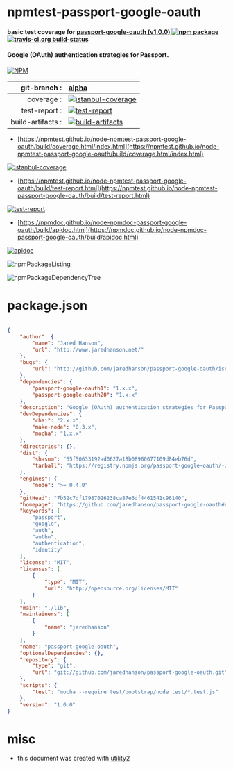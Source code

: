 # npmtest-passport-google-oauth

#### basic test coverage for  [passport-google-oauth (v1.0.0)](https://github.com/jaredhanson/passport-google-oauth#readme)  [![npm package](https://img.shields.io/npm/v/npmtest-passport-google-oauth.svg?style=flat-square)](https://www.npmjs.org/package/npmtest-passport-google-oauth) [![travis-ci.org build-status](https://api.travis-ci.org/npmtest/node-npmtest-passport-google-oauth.svg)](https://travis-ci.org/npmtest/node-npmtest-passport-google-oauth)

#### Google (OAuth) authentication strategies for Passport.

[![NPM](https://nodei.co/npm/passport-google-oauth.png?downloads=true&downloadRank=true&stars=true)](https://www.npmjs.com/package/passport-google-oauth)

| git-branch : | [alpha](https://github.com/npmtest/node-npmtest-passport-google-oauth/tree/alpha)|
|--:|:--|
| coverage : | [![istanbul-coverage](https://npmtest.github.io/node-npmtest-passport-google-oauth/build/coverage.badge.svg)](https://npmtest.github.io/node-npmtest-passport-google-oauth/build/coverage.html/index.html)|
| test-report : | [![test-report](https://npmtest.github.io/node-npmtest-passport-google-oauth/build/test-report.badge.svg)](https://npmtest.github.io/node-npmtest-passport-google-oauth/build/test-report.html)|
| build-artifacts : | [![build-artifacts](https://npmtest.github.io/node-npmtest-passport-google-oauth/glyphicons_144_folder_open.png)](https://github.com/npmtest/node-npmtest-passport-google-oauth/tree/gh-pages/build)|

- [https://npmtest.github.io/node-npmtest-passport-google-oauth/build/coverage.html/index.html](https://npmtest.github.io/node-npmtest-passport-google-oauth/build/coverage.html/index.html)

[![istanbul-coverage](https://npmtest.github.io/node-npmtest-passport-google-oauth/build/screenCapture.buildCi.browser.%252Ftmp%252Fbuild%252Fcoverage.lib.html.png)](https://npmtest.github.io/node-npmtest-passport-google-oauth/build/coverage.html/index.html)

- [https://npmtest.github.io/node-npmtest-passport-google-oauth/build/test-report.html](https://npmtest.github.io/node-npmtest-passport-google-oauth/build/test-report.html)

[![test-report](https://npmtest.github.io/node-npmtest-passport-google-oauth/build/screenCapture.buildCi.browser.%252Ftmp%252Fbuild%252Ftest-report.html.png)](https://npmtest.github.io/node-npmtest-passport-google-oauth/build/test-report.html)

- [https://npmdoc.github.io/node-npmdoc-passport-google-oauth/build/apidoc.html](https://npmdoc.github.io/node-npmdoc-passport-google-oauth/build/apidoc.html)

[![apidoc](https://npmdoc.github.io/node-npmdoc-passport-google-oauth/build/screenCapture.buildCi.browser.%252Ftmp%252Fbuild%252Fapidoc.html.png)](https://npmdoc.github.io/node-npmdoc-passport-google-oauth/build/apidoc.html)

![npmPackageListing](https://npmtest.github.io/node-npmtest-passport-google-oauth/build/screenCapture.npmPackageListing.svg)

![npmPackageDependencyTree](https://npmtest.github.io/node-npmtest-passport-google-oauth/build/screenCapture.npmPackageDependencyTree.svg)



# package.json

```json

{
    "author": {
        "name": "Jared Hanson",
        "url": "http://www.jaredhanson.net/"
    },
    "bugs": {
        "url": "http://github.com/jaredhanson/passport-google-oauth/issues"
    },
    "dependencies": {
        "passport-google-oauth1": "1.x.x",
        "passport-google-oauth20": "1.x.x"
    },
    "description": "Google (OAuth) authentication strategies for Passport.",
    "devDependencies": {
        "chai": "2.x.x",
        "make-node": "0.3.x",
        "mocha": "1.x.x"
    },
    "directories": {},
    "dist": {
        "shasum": "65f50633192ad0627a18b08960077109d84eb76d",
        "tarball": "https://registry.npmjs.org/passport-google-oauth/-/passport-google-oauth-1.0.0.tgz"
    },
    "engines": {
        "node": ">= 0.4.0"
    },
    "gitHead": "7b52c7df17987026238ca87e6df4461541c96140",
    "homepage": "https://github.com/jaredhanson/passport-google-oauth#readme",
    "keywords": [
        "passport",
        "google",
        "auth",
        "authn",
        "authentication",
        "identity"
    ],
    "license": "MIT",
    "licenses": [
        {
            "type": "MIT",
            "url": "http://opensource.org/licenses/MIT"
        }
    ],
    "main": "./lib",
    "maintainers": [
        {
            "name": "jaredhanson"
        }
    ],
    "name": "passport-google-oauth",
    "optionalDependencies": {},
    "repository": {
        "type": "git",
        "url": "git://github.com/jaredhanson/passport-google-oauth.git"
    },
    "scripts": {
        "test": "mocha --require test/bootstrap/node test/*.test.js"
    },
    "version": "1.0.0"
}
```



# misc
- this document was created with [utility2](https://github.com/kaizhu256/node-utility2)
